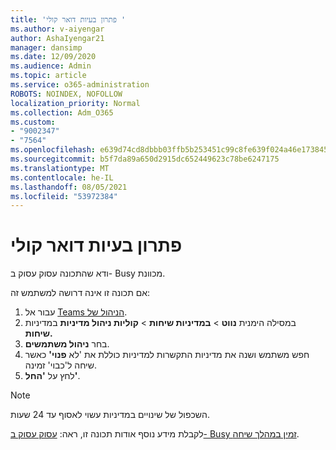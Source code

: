 ```yaml
---
title: 'פתרון בעיות דואר קולי '
ms.author: v-aiyengar
author: AshaIyengar21
manager: dansimp
ms.date: 12/09/2020
ms.audience: Admin
ms.topic: article
ms.service: o365-administration
ROBOTS: NOINDEX, NOFOLLOW
localization_priority: Normal
ms.collection: Adm_O365
ms.custom:
- "9002347"
- "7564"
ms.openlocfilehash: e639d74cd8dbbb03ffb5b253451c99c8fe639f024a46e173845a0f4d322e43ca
ms.sourcegitcommit: b5f7da89a650d2915dc652449623c78be6247175
ms.translationtype: MT
ms.contentlocale: he-IL
ms.lasthandoff: 08/05/2021
ms.locfileid: "53972384"
---
```

# <a name="troubleshooting-voicemail"></a>פתרון בעיות דואר קולי

ודא שהתכונה עסוק עסוק ב- Busy מכוונת.

אם תכונה זו אינה דרושה למשתמש זה:

1. עבור אל [Teams הניהול של](https://admin.teams.microsoft.com/policies/calling).
1. במסילה הימנית **נווט**  >  **במדיניות שיחות**  >  **קוליות ניהול מדיניות** במדיניות **שיחות.**
1. בחר **ניהול משתמשים**.
1. חפש משתמש ושנה את מדיניות התקשרות למדיניות כוללת את 'לא **פנוי'** כאשר שיחה ל'כבוי' זמינה. 
1. לחץ על **'החל'**.
> [!NOTE]
> השכפול של שינויים במדיניות עשוי לאסוף עד 24 שעות.

לקבלת מידע נוסף אודות תכונה זו, ראה: [עסוק עסוק ב- Busy זמין במהלך שיחה](https://docs.microsoft.com/microsoftteams/teams-calling-policy#busy-on-busy-is-available-while-in-a-call).
